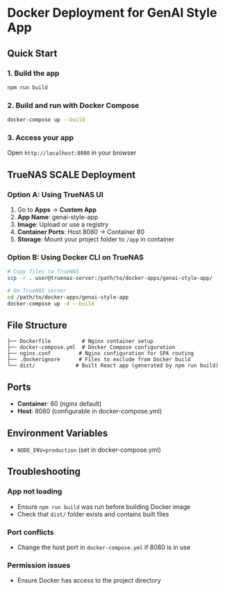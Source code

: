 # Docker Deployment for GenAI Style App

## Quick Start

### 1. Build the app
```bash
npm run build
```

### 2. Build and run with Docker Compose
```bash
docker-compose up --build
```

### 3. Access your app
Open `http://localhost:8080` in your browser

## TrueNAS SCALE Deployment

### Option A: Using TrueNAS UI
1. Go to **Apps** → **Custom App**
2. **App Name**: genai-style-app
3. **Image**: Upload or use a registry
4. **Container Ports**: Host 8080 → Container 80
5. **Storage**: Mount your project folder to `/app` in container

### Option B: Using Docker CLI on TrueNAS
```bash
# Copy files to TrueNAS
scp -r . user@truenas-server:/path/to/docker-apps/genai-style-app/

# On TrueNAS server
cd /path/to/docker-apps/genai-style-app
docker-compose up -d --build
```

## File Structure
```
├── Dockerfile          # Nginx container setup
├── docker-compose.yml  # Docker Compose configuration
├── nginx.conf         # Nginx configuration for SPA routing
├── .dockerignore      # Files to exclude from Docker build
└── dist/             # Built React app (generated by npm run build)
```

## Ports
- **Container**: 80 (nginx default)
- **Host**: 8080 (configurable in docker-compose.yml)

## Environment Variables
- `NODE_ENV=production` (set in docker-compose.yml)

## Troubleshooting

### App not loading
- Ensure `npm run build` was run before building Docker image
- Check that `dist/` folder exists and contains built files

### Port conflicts
- Change the host port in `docker-compose.yml` if 8080 is in use

### Permission issues
- Ensure Docker has access to the project directory